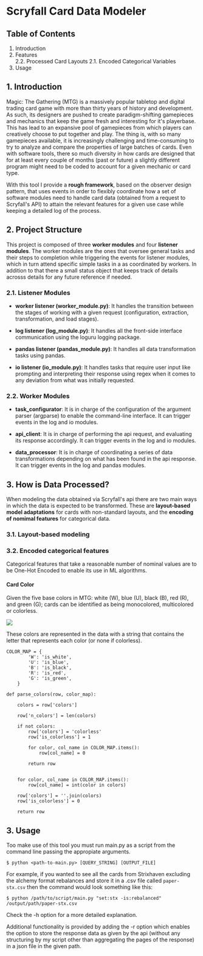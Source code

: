 # Scryfall Card Data Modeler

## Table of Contents
1. Introduction
2. Features  
2.2. Processed Card Layouts 
2.1. Encoded Categorical Variables  
3. Usage

## 1. Introduction

Magic: The Gathering (MTG) is a massively popular tabletop and digital trading card game with more than thirty years of history and development. As such, its designers are pushed to create paradigm-shifting gamepieces and mechanics that keep the game fresh and interesting for it's playerbase. This has lead to an expansive pool of gamepieces from which players can creatively choose to put together and play. The thing is, with so many gamepieces available, it is increasingly challenging and time-consuming to try to analyze and compare the properties of large batches of cards. Even with software tools, there so much diversity in how cards are designed that for at least every couple of months (past or future) a slightly different program might need to be coded to account for a given mechanic or card type.

With this tool I provide a **rough framework**, based on the observer design pattern, that uses events in order to flexibly coordinate how a set of software modules need to handle card data (obtained from a request to Scryfall's API) to attain the relevant features for a given use case while keeping a detailed log of the process. 

## 2. Project Structure

This project is composed of three **worker modules** and four **listener modules**. The worker modules are the ones that oversee general tasks and their steps to completion while triggering the events for listener modules, which in turn attend specific simple tasks in a as coordinated by workers. In addition to that there a small status object that keeps track of details acrosss details for any future reference if needed.

### 2.1. Listener Modules

* **worker listener (worker_module.py)**: It handles the transition between the stages of working with a given request (configuration, extraction, transformation, and load stages).

* **log listener (log_module.py)**: It handles all the front-side interface communication using the loguru logging package.

* **pandas listener (pandas_module.py)**: It handles all data transformation tasks using pandas.

* **io listener (io_module.py)**: It handles tasks that require user input like prompting and interpreting their response using regex when it comes to any deviation from what was initially requested.

### 2.2. Worker Modules

* **task_configurator**: It is in charge of the configuration of the argument parser (argparse) to enable the command-line interface. It can trigger events in the log and io modules.

* **api_client**: It is in charge of performing the api request, and evaluating its response accordingly. It can trigger events in the log and io modules.

* **data_processor**: It is in charge of coordinating a series of data transformations depending on what has been found in the api response. It can trigger events in the log and pandas modules.

## 3. How is Data Processed?
When modeling the data obtained via Scryfall's api there are two main ways in which the data is expected to be transformed. These are **layout-based model adaptations** for cards with non-standard layouts, and the **encoding of nomimal features** for categorical data.

### 3.1. Layout-based modeling



### 3.2. Encoded categorical features

Categorical features that take a reasonable number of nominal values are to be One-Hot Encoded to enable its use in ML algorithms.

#### Card Color

Given the five base colors in MTG: white (W), blue (U), black (B), red (R), and green (G); cards can be identified as being monocolored, multicolored or colorless. 

![](/readme-assets/card-color-intro.jpg)

These colors are represented in the data with a string that contains the letter that represents each color (or none if colorless).

```
COLOR_MAP = {
        'W': 'is_white',
        'U': 'is_blue',
        'B': 'is_black',
        'R': 'is_red',
        'G': 'is_green',
    }
```
```
def parse_colors(row, color_map):
    
    colors = row['colors']
    
    row['n_colors'] = len(colors)
    
    if not colors:
        row['colors'] = 'colorless'
        row['is_colorless'] = 1

        for color, col_name in COLOR_MAP.items():
            row[col_name] = 0
            
        return row
    

    for color, col_name in COLOR_MAP.items():
        row[col_name] = int(color in colors)
    
    row['colors'] = ''.join(colors)
    row['is_colorless'] = 0

    return row
```

## 3. Usage

Too make use of this tool you must run main.py as a script from the command line passing the appropiate arguments.

```
$ python <path-to-main.py> [QUERY_STRING] [OUTPUT_FILE]
```

For example, if you wanted to see all the cards from Strixhaven excluding the alchemy format rebalances and store it in a .csv file called `paper-stx.csv` then the command would look something like this:

```
$ python /path/to/script/main.py "set:stx -is:rebalanced" /output/path/paper-stx.csv
```

Check the -h option for a more detailed explanation.

Additional functionality is provided by adding the -r option which enables the option to store the response data as given by the api (without any structuring by my script other than aggregating the pages of the response) in a json file in the given path. 
